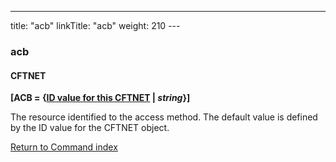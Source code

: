 ---
title: "acb"
linkTitle: "acb"
weight: 210
--- <span id="abc"></span>

### acb

#### CFTNET

**[ACB = {<u>ID value for this CFTNET</u>
&#124; *string*}]**

The resource identified to the access method. The default value is defined
by the ID value for the CFTNET object.

[Return to Command index](../../)
